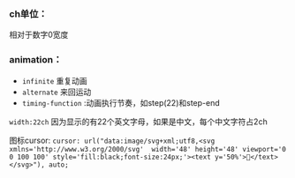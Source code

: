 ### ch单位：

相对于数字0宽度

### animation：
- `infinite` 重复动画
- `alternate` 来回运动
- `timing-function` :动画执行节奏，如step(22)和step-end

`width:22ch` 因为显示的有22个英文字母，如果是中文，每个中文字符占2ch

图标cursor:   `cursor: url("data:image/svg+xml;utf8,<svg xmlns='http://www.w3.org/2000/svg'  width='48' height='48' viewport='0 0 100 100' style='fill:black;font-size:24px;'><text y='50%'>🚀</text></svg>"), auto;` 

